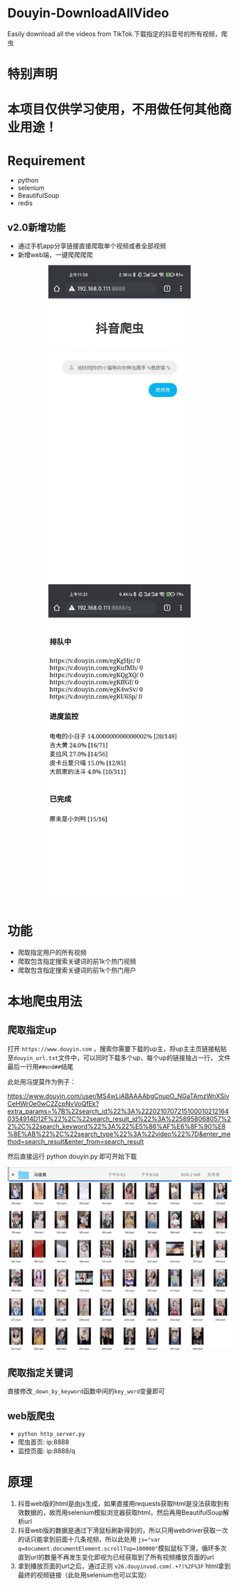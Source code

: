 # Douyin-DownloadAllVideo
Easily download all the videos from TikTok.下载指定的抖音号的所有视频，爬虫

# 特别声明
# 本项目仅供学习使用，不用做任何其他商业用途！


# Requirement
  * python
  * selenium
  * BeautifulSoup
  * redis

## v2.0新增功能
* 通过手机app分享链接直接爬取单个视频或者全部视频
* 新增web端，一键爬爬爬爬

<center class="half">
 <img src="https://github.com/Mrhs121/Douyin-DownloadAllVideo/blob/main/s.jpeg" width="320"/>
 
 <img src="https://github.com/Mrhs121/Douyin-DownloadAllVideo/blob/main/q.jpeg" width="320"/>
</center>

<!-- ![](https://github.com/Mrhs121/Douyin-DownloadAllVideo/blob/main/s.jpeg)
![](https://github.com/Mrhs121/Douyin-DownloadAllVideo/blob/main/q.jpeg) -->

# 功能
  * 爬取指定用户的所有视频
  * 爬取包含指定搜索关键词的前1k个热门视频
  * 爬取包含指定搜索关键词的前1k个热门用户

# 本地爬虫用法
## 爬取指定up
打开 `https://www.douyin.com` ，搜索你需要下载的up主，将up主主页链接粘贴至`douyin_url.txt`文件中，可以同时下载多个up，每个up的链接独占一行，
文件最后一行用`##end##`结尾

此处用冯提莫作为例子：

https://www.douyin.com/user/MS4wLjABAAAAbgCnupO_NGaTAmzWnXSivCeHWrOe0wC2ZcpNvVoQfEk?extra_params=%7B%22search_id%22%3A%22202107072151000102121640354914D12F%22%2C%22search_result_id%22%3A%2258958068057%22%2C%22search_keyword%22%3A%22%E5%86%AF%E6%8F%90%E8%8E%AB%22%2C%22search_type%22%3A%22video%22%7D&enter_method=search_result&enter_from=search_result

 然后直接运行 python douyin.py 即可开始下载
 
![](https://github.com/Mrhs121/Douyin-DownloadAllVideo/blob/main/ftm_f.png)
![](https://github.com/Mrhs121/Douyin-DownloadAllVideo/blob/main/ftm_video.png)
 
 ## 爬取指定关键词
 直接修改`_down_by_keyword`函数中间的`key_word`变量即可
 
 
 ## web版爬虫
 * `python http_server.py`
 * 爬虫首页: ip:8888 
 * 监控页面: ip:8888/q
 
 # 原理
 
 1. 抖音web版的html是由js生成，如果直接用requests获取html是没法获取到有效数据的，故而用selenium模拟浏览器获取html，然后再用BeautifulSoup解析url
 2. 抖音web版的数据是通过下滑鼠标刷新得到的，所以只用webdriver获取一次的话只能拿到前面十几条视频，所以此处用 `js="var q=document.documentElement.scrollTop=100000"`模拟鼠标下滑，循环多次直到url的数量不再发生变化即视为已经获取到了所有视频播放页面的url
 3. 拿到播放页面的url之后，通过正则 `v26.douyinvod.com(.+?)%2F%3F` html拿到最终的视频链接（此处用selenium也可以实现）
 
 
